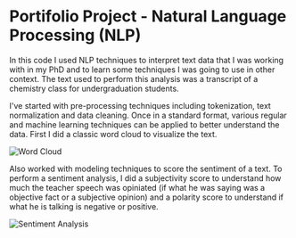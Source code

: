 # Portifolio Project - Natural Language Processing (NLP)

In this code I used NLP techniques to interpret text data that I was working with in my PhD and to learn some techniques I was going to use in other context. The text used to perform this analysis was a transcript of a chemistry class for undergraduation students.

I've started with pre-processing techniques including tokenization, text normalization and data cleaning. Once in a standard format, various regular and machine learning techniques can be applied to better understand the data. First I did a classic word cloud to visualize the text.

![Word Cloud](output/images/wordcloud.png)


Also worked with modeling techniques to score the sentiment of a text. To perform a sentiment analysis, I did a subjectivity score to understand how much the teacher speech was opiniated (if what he was saying was a objective fact or a subjective opinion) and a polarity score to understand if what he is talking is negative or positive.

![Sentiment Analysis](output/images/sentiment2.png)

